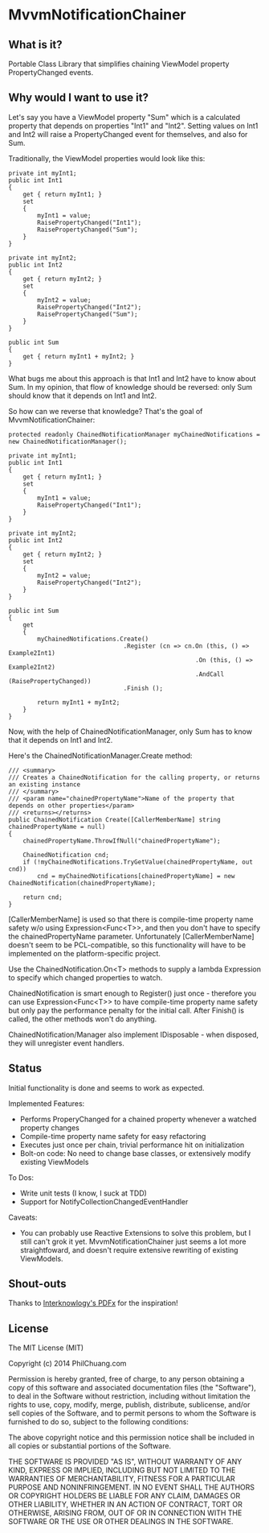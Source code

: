 MvvmNotificationChainer
================

What is it?
-----------
Portable Class Library that simplifies chaining ViewModel property PropertyChanged events.

Why would I want to use it?
---------------------------
Let's say you have a ViewModel property "Sum" which is a calculated property that depends on properties "Int1" and "Int2". Setting values on Int1 and Int2 will raise a PropertyChanged event for themselves, and also for Sum.

Traditionally, the ViewModel properties would look like this:

	private int myInt1;
	public int Int1
	{
		get { return myInt1; }
		set
		{
			myInt1 = value;
			RaisePropertyChanged("Int1");
			RaisePropertyChanged("Sum");
		}
	}

	private int myInt2;
	public int Int2
	{
		get { return myInt2; }
		set
		{
			myInt2 = value;
			RaisePropertyChanged("Int2");
			RaisePropertyChanged("Sum");
		}
	}

	public int Sum
	{
		get { return myInt1 + myInt2; }
	}

What bugs me about this approach is that Int1 and Int2 have to know about Sum. In my opinion, that flow of knowledge should be reversed: only Sum should know that it depends on Int1 and Int2.

So how can we reverse that knowledge? That's the goal of MvvmNotificationChainer:

	protected readonly ChainedNotificationManager myChainedNotifications = new ChainedNotificationManager();

	private int myInt1;
	public int Int1
	{
		get { return myInt1; }
		set
		{
			myInt1 = value;
			RaisePropertyChanged("Int1");
		}
	}
	
	private int myInt2;
	public int Int2
	{
		get { return myInt2; }
		set
		{
			myInt2 = value;
			RaisePropertyChanged("Int2");
		}
	}
	
	public int Sum
	{
		get
		{
			myChainedNotifications.Create()
									.Register (cn => cn.On (this, () => Example2Int1)
														.On (this, () => Example2Int2)
														.AndCall (RaisePropertyChanged))
									.Finish ();
			
			return myInt1 + myInt2;
		}
	}

Now, with the help of ChainedNotificationManager, only Sum has to know that it depends on Int1 and Int2.

Here's the ChainedNotificationManager.Create method:

	/// <summary>
	/// Creates a ChainedNotification for the calling property, or returns an existing instance
	/// </summary>
	/// <param name="chainedPropertyName">Name of the property that depends on other properties</param>
	/// <returns></returns>
	public ChainedNotification Create([CallerMemberName] string chainedPropertyName = null)
	{
		chainedPropertyName.ThrowIfNull("chainedPropertyName");

		ChainedNotification cnd;
		if (!myChainedNotifications.TryGetValue(chainedPropertyName, out cnd))
			cnd = myChainedNotifications[chainedPropertyName] = new ChainedNotification(chainedPropertyName);

		return cnd;
	}

[CallerMemberName] is used so that there is compile-time property name safety w/o using Expression&lt;Func&lt;T&gt;&gt;, and then you don't have to specify the chainedPropertyName parameter. Unfortunately [CallerMemberName] doesn't seem to be PCL-compatible, so this functionality will have to be implemented on the platform-specific project.

Use the ChainedNotification.On&lt;T&gt; methods to supply a lambda Expression to specify which changed properties to watch.

ChainedNotification is smart enough to Register() just once - therefore you can use Expression&lt;Func&lt;T&gt;&gt; to have compile-time property name safety but only pay the performance penalty for the initial call. After Finish() is called, the other methods won't do anything.

ChainedNotification/Manager also implement IDisposable - when disposed, they will unregister event handlers.

Status
------

Initial functionality is done and seems to work as expected.

Implemented Features:
* Performs ProperyChanged for a chained property whenever a watched property changes
* Compile-time property name safety for easy refactoring
* Executes just once per chain, trivial performance hit on initialization
* Bolt-on code: No need to change base classes, or extensively modify existing ViewModels

To Dos:
* Write unit tests (I know, I suck at TDD)
* Support for NotifyCollectionChangedEventHandler

Caveats:
* You can probably use Reactive Extensions to solve this problem, but I still can't grok it yet. MvvmNotificationChainer just seems a lot more straightfoward, and doesn't require extensive rewriting of existing ViewModels.

Shout-outs
----------

Thanks to [Interknowlogy's PDFx](http://blogs.interknowlogy.com/2013/05/17/pdfx-property-dependency-framework-part-i-introduction-2/) for the inspiration!

License
-------

The MIT License (MIT)

Copyright (c) 2014 PhilChuang.com

Permission is hereby granted, free of charge, to any person obtaining a copy
of this software and associated documentation files (the "Software"), to deal
in the Software without restriction, including without limitation the rights
to use, copy, modify, merge, publish, distribute, sublicense, and/or sell
copies of the Software, and to permit persons to whom the Software is
furnished to do so, subject to the following conditions:

The above copyright notice and this permission notice shall be included in all
copies or substantial portions of the Software.

THE SOFTWARE IS PROVIDED "AS IS", WITHOUT WARRANTY OF ANY KIND, EXPRESS OR
IMPLIED, INCLUDING BUT NOT LIMITED TO THE WARRANTIES OF MERCHANTABILITY,
FITNESS FOR A PARTICULAR PURPOSE AND NONINFRINGEMENT. IN NO EVENT SHALL THE
AUTHORS OR COPYRIGHT HOLDERS BE LIABLE FOR ANY CLAIM, DAMAGES OR OTHER
LIABILITY, WHETHER IN AN ACTION OF CONTRACT, TORT OR OTHERWISE, ARISING FROM,
OUT OF OR IN CONNECTION WITH THE SOFTWARE OR THE USE OR OTHER DEALINGS IN THE
SOFTWARE.